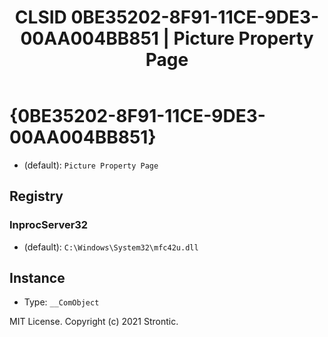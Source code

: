 ﻿---
title: "CLSID 0BE35202-8F91-11CE-9DE3-00AA004BB851 | Picture Property Page"
excerpt: What is COM-Object CLSID 0BE35202-8F91-11CE-9DE3-00AA004BB851?
---

# {0BE35202-8F91-11CE-9DE3-00AA004BB851}

* (default): `Picture Property Page`

## Registry


### InprocServer32

* (default): `C:\Windows\System32\mfc42u.dll`

## Instance

* Type: `__ComObject`

MIT License. Copyright (c) 2021 Strontic.


